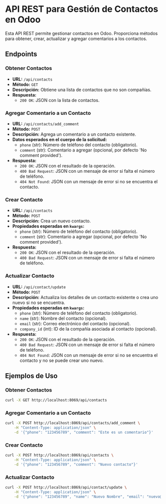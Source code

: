 # API REST para Gestión de Contactos en Odoo

Esta API REST permite gestionar contactos en Odoo. Proporciona métodos para obtener, crear, actualizar y agregar comentarios a los contactos.

## Endpoints

### Obtener Contactos

- **URL:** `/api/contacts`
- **Método:** `GET`
- **Descripción:** Obtiene una lista de contactos que no son compañías.
- **Respuesta:**
  - `200 OK`: JSON con la lista de contactos.

### Agregar Comentario a un Contacto

- **URL:** `/api/contacts/add_comment`
- **Método:** `POST`
- **Descripción:** Agrega un comentario a un contacto existente.
- **Datos esperados en el cuerpo de la solicitud:**
  - `phone` (str): Número de teléfono del contacto (obligatorio).
  - `comment` (str): Comentario a agregar (opcional, por defecto 'No comment provided').
- **Respuesta:**
  - `200 OK`: JSON con el resultado de la operación.
  - `400 Bad Request`: JSON con un mensaje de error si falta el número de teléfono.
  - `404 Not Found`: JSON con un mensaje de error si no se encuentra el contacto.

### Crear Contacto

- **URL:** `/api/contacts`
- **Método:** `POST`
- **Descripción:** Crea un nuevo contacto.
- **Propiedades esperadas en `kwargs`:**
  - `phone` (str): Número de teléfono del contacto (obligatorio).
  - `comment` (str): Comentario a agregar (opcional, por defecto 'No comment provided').
- **Respuesta:**
  - `200 OK`: JSON con el resultado de la operación.
  - `400 Bad Request`: JSON con un mensaje de error si falta el número de teléfono.

### Actualizar Contacto

- **URL:** `/api/contact/update`
- **Método:** `POST`
- **Descripción:** Actualiza los detalles de un contacto existente o crea uno nuevo si no se encuentra.
- **Propiedades esperadas en `kwargs`:**
  - `phone` (str): Número de teléfono del contacto (obligatorio).
  - `name` (str): Nombre del contacto (opcional).
  - `email` (str): Correo electrónico del contacto (opcional).
  - `company_id` (int): ID de la compañía asociada al contacto (opcional).
- **Respuesta:**
  - `200 OK`: JSON con el resultado de la operación.
  - `400 Bad Request`: JSON con un mensaje de error si falta el número de teléfono.
  - `404 Not Found`: JSON con un mensaje de error si no se encuentra el contacto y no se puede crear uno nuevo.

## Ejemplos de Uso

### Obtener Contactos

```bash
curl -X GET http://localhost:8069/api/contacts
```

### Agregar Comentario a un Contacto

```bash
curl -X POST http://localhost:8069/api/contacts/add_comment \
    -H "Content-Type: application/json" \
    -d '{"phone": "123456789", "comment": "Este es un comentario"}'
```

### Crear Contacto

```bash
curl -X POST http://localhost:8069/api/contacts \
    -H "Content-Type: application/json" \
    -d '{"phone": "123456789", "comment": "Nuevo contacto"}'
```

### Actualizar Contacto

```bash
curl -X POST http://localhost:8069/api/contact/update \
    -H "Content-Type: application/json" \
    -d '{"phone": "123456789", "name": "Nuevo Nombre", "email": "nuevo@correo.com", "company_id": 1}'
```